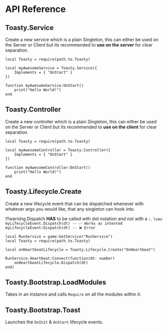 # API Reference

## Toasty.Service

Create a new service which is a plain Singleton, this can either be used on the Server or Client but its recommended to **use on the server** for clear separation.

```luau
local Toasty = require(path.to.Toasty)

local myAwesomeService = Toasty.Service({
	Implements = { "OnStart" }
})

function myAwesomeService:OnStart()
	print("Hello World!")
end
```

## Toasty.Controller

Create a new controller which is a plain Singleton, this can either be used on the Server or Client but its recommended to **use on the client** for clear separation.

```luau
local Toasty = require(path.to.Toasty)

local myAwesomeController = Toasty.Controller({
	Implements = { "OnStart" }
})

function myAwesomeController:OnStart()
	print("Hello World!")
end
```

## Toasty.Lifecycle.Create

Create a new lifecycle event that can be dispatched whenever with whatever args you would like, that any singleton can hook into.


!!!warning
	Dispatch **HAS** to be called with dot notation and not with a `:`.
	```luau
		myLifecycleEvent.Dispatch(dt) -- ✅ Works as intented
		myLifecycleEvent:Dispatch(dt) -- ❌ Error
	```

```luau
local RunService = game:GetService("RunService")
local Toasty = require(path.to.Toasty)

local onHeartbeatLifecycle = Toasty.Lifecycle.Create("OnHeartbeat")

RunService.Heartbeat:Connect(function(dt: number)
	onHeartbeatLifecycle.Dispatch(dt)
end)
```

## Toasty.Bootstrap.LoadModules

Takes in an instance and calls `Require` on all the modules within it.

## Toasty.Bootstrap.Toast

Launches the `OnInit` & `OnStart` lifecycle events.